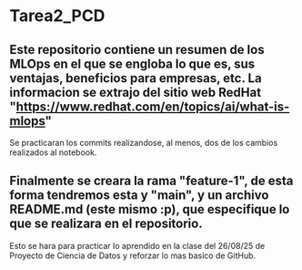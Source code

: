 # Tarea2_PCD
Este repositorio contiene un resumen de los MLOps en el que se engloba lo que es, sus ventajas, beneficios para empresas, etc. La informacion se extrajo del sitio web RedHat "https://www.redhat.com/en/topics/ai/what-is-mlops"
---
Se practicaran los commits realizandose, al menos, dos de los cambios realizados al notebook.

Finalmente se creara la rama "feature-1", de esta forma tendremos esta y "main", y un archivo README.md (este mismo :p), que especifique lo que se realizara en el repositorio.
---
Esto se hara para practicar lo aprendido en la clase del 26/08/25 de Proyecto de Ciencia de Datos y reforzar lo mas basico de GitHub.

